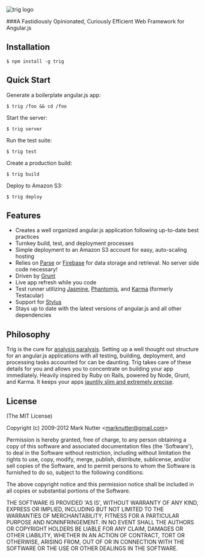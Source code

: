 ![trig logo](https://dl.dropbox.com/u/205542/trig_logo_teal.png)


###A Fastidiously Opinionated, Curiously Efficient Web Framework for Angular.js

## Installation

    $ npm install -g trig
    
## Quick Start

 Generate a boilerplate angular.js app:

    $ trig /foo && cd /foo

 Start the server:

    $ trig server
    
 Run the test suite:

    $ trig test
    
 Create a production build:

    $ trig build    
    
 Deploy to Amazon S3:

    $ trig deploy

## Features

  * Creates a well organized angular.js application following up-to-date best practices
  * Turnkey build, test, and deployment processes
  * Simple deployment to an Amazon S3 account for easy, auto-scaling hosting
  * Relies on [Parse](http://parse.com) or [Firebase](http://firebase.com) for data storage and retrieval. No server side code necessary!
  * Driven by [Grunt](http://gruntjs.com/)
  * Live app refresh while you code
  * Test runner utilizing [Jasmine](http://pivotal.github.com/jasmine), [Phantomjs](http://phantomjs.org), and [Karma](http://karma-runner.github.com/0.8/index.html) (formerly Testacular)
  * Support for [Stylus](http://learnboost.github.com/stylus/)
  * Stays up to date with the latest versions of angular.js and all other dependencies

## Philosophy

  Trig is the cure for [analysis paralysis](http://en.wikipedia.org/wiki/Analysis_paralysis). 
  Setting up a well thought out structure for an angular.js applications with all testing, building, deployment, and processing tasks accounted for 
  can be daunting. Trig takes care of these details for you and allows you to concentrate on building your app immediately. 
  Heavily inspired by Ruby on Rails, powered by Node, Grunt, and Karma. It keeps your apps [jauntily slim and extremely precise](http://www.merriam-webster.com/dictionary/trig).
  
## License

(The MIT License)

Copyright (c) 2009-2012 Mark Nutter &lt;marknutter@gmail.com&gt;

Permission is hereby granted, free of charge, to any person obtaining
a copy of this software and associated documentation files (the
'Software'), to deal in the Software without restriction, including
without limitation the rights to use, copy, modify, merge, publish,
distribute, sublicense, and/or sell copies of the Software, and to
permit persons to whom the Software is furnished to do so, subject to
the following conditions:

The above copyright notice and this permission notice shall be
included in all copies or substantial portions of the Software.

THE SOFTWARE IS PROVIDED 'AS IS', WITHOUT WARRANTY OF ANY KIND,
EXPRESS OR IMPLIED, INCLUDING BUT NOT LIMITED TO THE WARRANTIES OF
MERCHANTABILITY, FITNESS FOR A PARTICULAR PURPOSE AND NONINFRINGEMENT.
IN NO EVENT SHALL THE AUTHORS OR COPYRIGHT HOLDERS BE LIABLE FOR ANY
CLAIM, DAMAGES OR OTHER LIABILITY, WHETHER IN AN ACTION OF CONTRACT,
TORT OR OTHERWISE, ARISING FROM, OUT OF OR IN CONNECTION WITH THE
SOFTWARE OR THE USE OR OTHER DEALINGS IN THE SOFTWARE.
